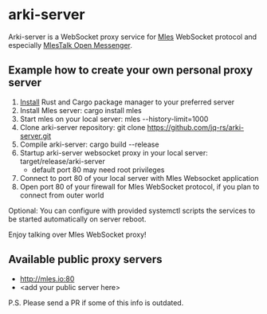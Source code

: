 # arki-server

Arki-server is a WebSocket proxy service for [Mles](https://github.com/jq-rs/mles-rs) WebSocket protocol and especially [MlesTalk Open Messenger](http://mles.io/app).

## Example how to create your own personal proxy server

 1. [Install](https://www.rust-lang.org/tools/install) Rust and Cargo package manager to your preferred server
 2. Install Mles server: cargo install mles
 3. Start mles on your local server: mles --history-limit=1000
 4. Clone arki-server repository: git clone https://github.com/jq-rs/arki-server.git
 5. Compile arki-server: cargo build --release
 6. Startup arki-server websocket proxy in your local server: target/release/arki-server
     - default port 80 may need root privileges
 7. Connect to port 80 of your local server with Mles Websocket application
 8. Open port 80 of your firewall for Mles WebSocket protocol, if you plan to connect from outer world
 
 Optional: You can configure with provided systemctl scripts the services to be started automatically on server reboot.
 
 Enjoy talking over Mles WebSocket proxy!
 
 ## Available public proxy servers
 
   * http://mles.io:80
   * \<add your public server here\>
 
 P.S. Please send a PR if some of this info is outdated.
